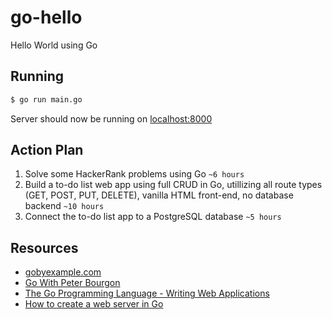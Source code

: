 # go-hello
Hello World using Go

## Running
```bash
$ go run main.go
```

Server should now be running on [localhost:8000](http://localhost:8000)

## Action Plan
1. Solve some HackerRank problems using Go `~6 hours`
2. Build a to-do list web app using full CRUD in Go, utillizing all route types (GET, POST, PUT, DELETE), vanilla HTML front-end, no database backend `~10 hours`
3. Connect the to-do list app to a PostgreSQL database `~5 hours`

## Resources
* [gobyexample.com](https://gobyexample.com)
* [Go With Peter Bourgon](http://howistart.org/posts/go/1/)
* [The Go Programming Language - Writing Web Applications](https://golang.org/doc/articles/wiki/)
 * [How to create a web server in Go](https://hackernoon.com/how-to-create-a-web-server-in-go-a064277287c9)
